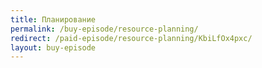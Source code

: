 ```yaml
---
title: Планирование
permalink: /buy-episode/resource-planning/
redirect: /paid-episode/resource-planning/KbiLfOx4pxc/
layout: buy-episode
---
```


